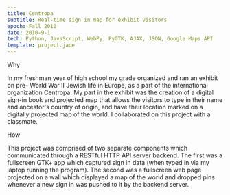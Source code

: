 ```yaml
---
title: Centropa
subtitle: Real-time sign in map for exhibit visitors
epoch: Fall 2010
date: 2010-9-1
tech: Python, JavaScript, WebPy, PyGTK, AJAX, JSON, Google Maps API
template: project.jade
---
```


<div class="card">
  <div class="title">Why</div>
  <p>In my freshman year of high school my grade organized and ran an exhibit on pre- World War II Jewish life in Europe, as a part of the international organization Centropa. My part in the exhibit was the creation of a digital sign-in book and projected map that allows the visitors to type in their name and ancestor's country of origin, and have their location marked on a digitally projected map of the world. I collaborated on this project with a classmate.</p>
</div>

<div class="card">
  <div class="title">How</div>
  <p>This project was comprised of two separate components which communicated through a RESTful HTTP API server backend. The first was a fullscreen GTK+ app which captured sign in data (when typed in via my laptop running the program). The second was a fullscreen web page projected on a wall which displayed a map of the world and dropped pins whenever a new sign in was pushed to it by the backend server.</p>
</div>